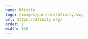```yaml
---
name: Dfinity
logo: /images/partners/dfinity.svg
url: https://dfinity.org/
order: 1
width: 150
---
```

